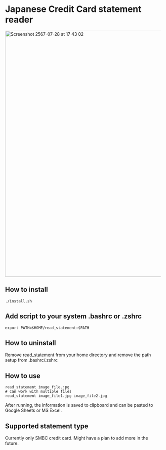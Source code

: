# Japanese Credit Card statement reader
<img width="792" alt="Screenshot 2567-07-28 at 17 43 02" src="https://github.com/user-attachments/assets/148a6d2c-75b9-4980-959e-56b69259513d">

## How to install

```
./install.sh
```

## Add script to your system .bashrc or .zshrc

```
export PATH=$HOME/read_statement:$PATH
```

## How to uninstall

Remove read_statement from your home directory and remove the path setup from .bashrc/.zshrc

## How to use

```
read_statement image_file.jpg
# Can work with multiple files
read_statement image_file1.jpg image_file2.jpg
```
After running, the information is saved to clipboard and can be pasted to Google Sheets or MS Excel.

## Supported statement type

Currently only SMBC credit card. Might have a plan to add more in the future.
